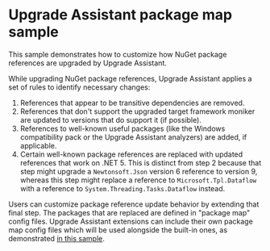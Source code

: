 # Upgrade Assistant package map sample

This sample demonstrates how to customize how NuGet package references are upgraded by Upgrade Assistant.

While upgrading NuGet package references, Upgrade Assistant applies a set of rules to identify necessary changes:

1. References that appear to be transitive dependencies are removed.
1. References that don't support the upgraded target framework moniker are updated to versions that do support it (if possible).
1. References to well-known useful packages (like the Windows compatibility pack or the Upgrade Assistant analyzers) are added, if applicable.
1. Certain well-known package references are replaced with updated references that work on .NET 5. This is distinct from step 2 because that step might upgrade a `Newtonsoft.Json` version 6 reference to version 9, whereas this step might replace a reference to `Microsoft.Tpl.Dataflow` with a reference to `System.Threading.Tasks.Dataflow` instead.

Users can customize package reference update behavior by extending that final step. The packages that are replaced are defined in "package map" config files. Upgrade Assistant extensions can include their own package map config files which will be used alongside the built-in ones, as demonstrated [in this sample](./PackageMapSample/SamplePackageMaps/SamplePackageMap.json).
